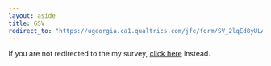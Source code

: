 ```yaml
---
layout: aside
title: GSV
redirect_to: "https://ugeorgia.ca1.qualtrics.com/jfe/form/SV_2lqEd8yULAUDoQB"
---
```


If you are not redirected to the my survey, [click here](https://ugeorgia.ca1.qualtrics.com/jfe/form/SV_2lqEd8yULAUDoQB) instead.